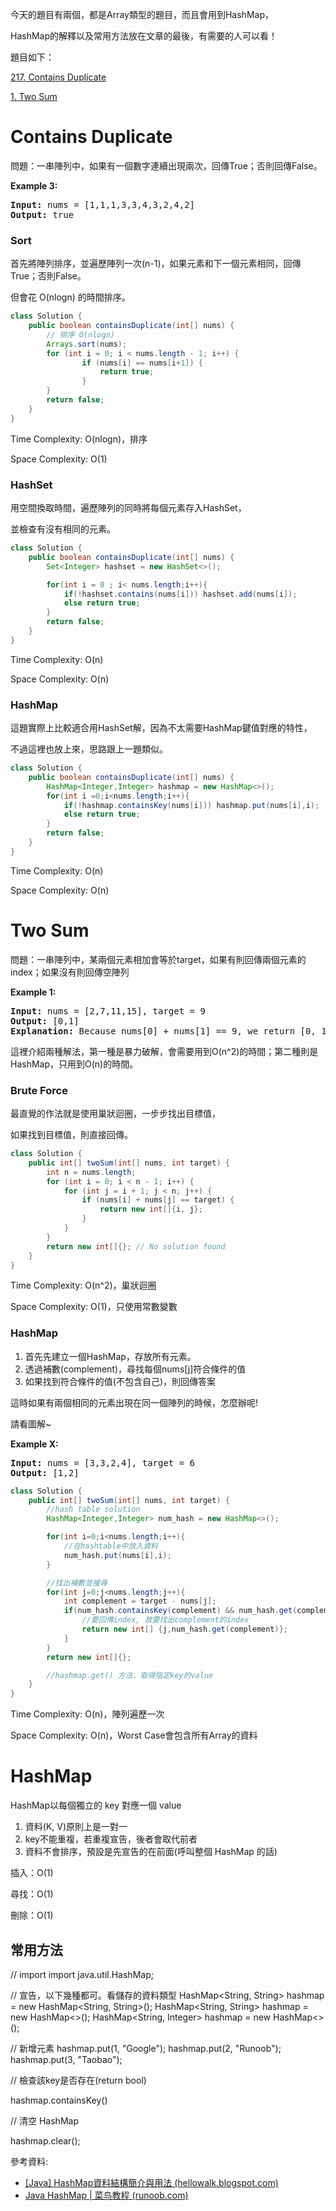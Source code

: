 今天的題目有兩個，都是Array類型的題目，而且會用到HashMap，

HashMap的解釋以及常用方法放在文章的最後，有需要的人可以看！

題目如下：

[217. Contains Duplicate](https://leetcode.com/problems/contains-duplicate/)

[1. Two Sum](https://leetcode.com/problems/two-sum/)

# Contains Duplicate

問題：一串陣列中，如果有一個數字連續出現兩次，回傳True；否則回傳False。

**Example 3:**

<pre><strong>Input:</strong> nums = [1,1,1,3,3,4,3,2,4,2]
<strong>Output:</strong> true</pre>

### Sort

首先將陣列排序，並遍歷陣列一次(n-1)，如果元素和下一個元素相同，回傳True；否則False。

但會花 O(nlogn) 的時間排序。

```java
class Solution {
    public boolean containsDuplicate(int[] nums) {
        // 排序 O(nlogn)
        Arrays.sort(nums); 
        for (int i = 0; i < nums.length - 1; i++) {
                if (nums[i] == nums[i+1]) {
                    return true;
                }
        }
        return false;
    }
}
```

Time Complexity: O(nlogn)，排序

Space Complexity: O(1)

### HashSet

用空間換取時間，遍歷陣列的同時將每個元素存入HashSet，

並檢查有沒有相同的元素。

```java
class Solution {
    public boolean containsDuplicate(int[] nums) {
        Set<Integer> hashset = new HashSet<>();

        for(int i = 0 ; i< nums.length;i++){
            if(!hashset.contains(nums[i])) hashset.add(nums[i]);
            else return true;
        }
        return false;
    }
}
```

Time Complexity: O(n)

Space Complexity: O(n)

### HashMap

這題實際上比較適合用HashSet解，因為不太需要HashMap鍵值對應的特性，

不過這裡也放上來，思路跟上一題類似。

```java
class Solution {
    public boolean containsDuplicate(int[] nums) {
        HashMap<Integer,Integer> hashmap = new HashMap<>();
        for(int i =0;i<nums.length;i++){
            if(!hashmap.containsKey(nums[i])) hashmap.put(nums[i],i);
            else return true;
        }
        return false;
    }
}
```

Time Complexity: O(n)

Space Complexity: O(n)

# Two Sum

問題：一串陣列中，某兩個元素相加會等於target，如果有則回傳兩個元素的index；如果沒有則回傳空陣列

**Example 1:**

<pre><strong>Input:</strong> nums = [2,7,11,15], target = 9
<strong>Output:</strong> [0,1]
<strong>Explanation:</strong> Because nums[0] + nums[1] == 9, we return [0, 1].</pre>

這裡介紹兩種解法，第一種是暴力破解，會需要用到O(n^2)的時間；第二種則是HashMap，只用到O(n)的時間。

### Brute Force

最直覺的作法就是使用巢狀迴圈，一步步找出目標值，

如果找到目標值，則直接回傳。

```java
class Solution {
    public int[] twoSum(int[] nums, int target) {
        int n = nums.length;
        for (int i = 0; i < n - 1; i++) {
            for (int j = i + 1; j < n; j++) {
                if (nums[i] + nums[j] == target) {
                    return new int[]{i, j};
                }
            }
        }
        return new int[]{}; // No solution found
    }
}
```

Time Complexity: O(n^2)，巢狀迴圈

Space Complexity: O(1)，只使用常數變數

### HashMap

1. 首先先建立一個HashMap，存放所有元素。
2. 透過補數(complement)，尋找每個nums[j]符合條件的值
3. 如果找到符合條件的值(不包含自己)，則回傳答案

這時如果有兩個相同的元素出現在同一個陣列的時候，怎麼辦呢!

請看圖解~

**Example X:**

<pre><strong>Input:</strong> nums = [3,3,2,4], target = 6
<strong>Output:</strong> [1,2]</pre>


```java
class Solution {
    public int[] twoSum(int[] nums, int target) {
        //hash table solution
        HashMap<Integer,Integer> num_hash = new HashMap<>();

        for(int i=0;i<nums.length;i++){
            //在hashtable中放入資料
            num_hash.put(nums[i],i);
        }

        //找出補數並搜尋
        for(int j=0;j<nums.length;j++){
            int complement = target - nums[j];
            if(num_hash.containsKey(complement) && num_hash.get(complement) != j)
                //要回傳index, 故要找出complement的index
                return new int[] {j,num_hash.get(complement)};
            }
        }
        return new int[]{};

        //hashmap.get() 方法，取得指定key的value
    }
}
```

Time Complexity: O(n)，陣列遍歷一次

Space Complexity: O(n)，Worst Case會包含所有Array的資料

# HashMap

HashMap以每個獨立的 key 對應一個 value

1. 資料(K, V)原則上是一對一
2. key不能重複，若重複宣告，後者會取代前者
3. 資料不會排序，預設是先宣告的在前面(呼叫整個 HashMap 的話)

插入：O(1)

尋找：O(1)

刪除：O(1)

## 常用方法

// import
import java.util.HashMap;

// 宣告，以下幾種都可。看儲存的資料類型
HashMap<String, String> hashmap = new HashMap<String, String>();
HashMap<String, String> hashmap = new HashMap<>();
HashMap<String, Integer> hashmap = new HashMap<>();

// 新增元素
hashmap.put(1, "Google");
hashmap.put(2, "Runoob");
hashmap.put(3, "Taobao");

// 檢查該key是否存在(return bool)

hashmap.containsKey()

// 清空 HashMap

hashmap.clear();

參考資料:

- [[Java] HashMap資料結構簡介與用法 (hellowalk.blogspot.com)](http://hellowalk.blogspot.com/2017/10/java-hashmap.html)
- [Java HashMap | 菜鸟教程 (runoob.com)](https://www.runoob.com/java/java-hashmap.html)
